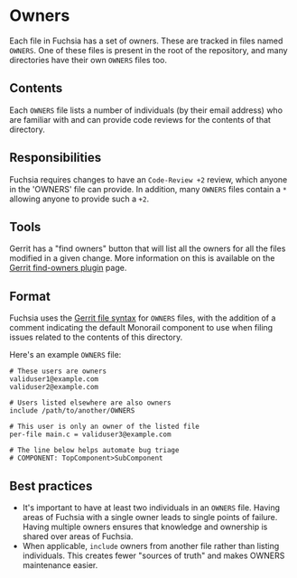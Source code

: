 # Owners

Each file in Fuchsia has a set of owners. These are tracked in files
named `OWNERS`. One of these files is present in the root of the
repository, and many directories have their own `OWNERS` files too.

## Contents

Each `OWNERS` file lists a number of individuals (by their email address) who are
familiar with and can provide code reviews for the contents of that directory.

## Responsibilities

Fuchsia requires changes to have an `Code-Review +2` review, which anyone in the
'OWNERS' file can provide. In addition, many `OWNERS` files
contain a `*` allowing anyone to provide such a `+2`.

## Tools

Gerrit has a "find owners" button that will list all the owners for all the
files modified in a given change. More information on this is available on the
[Gerrit find-owners plugin][find-owners] page.

## Format

Fuchsia uses the [Gerrit file syntax][owners-syntax] for `OWNERS`
files, with the addition of a comment indicating the default Monorail component
to use when filing issues related to the contents of this directory.

Here's an example `OWNERS` file:

```none
# These users are owners
validuser1@example.com
validuser2@example.com

# Users listed elsewhere are also owners
include /path/to/another/OWNERS

# This user is only an owner of the listed file
per-file main.c = validuser3@example.com

# The line below helps automate bug triage
# COMPONENT: TopComponent>SubComponent
```

## Best practices

*   It's important to have at least two individuals in an `OWNERS` file. Having areas
    of Fuchsia with a single owner leads to single points of failure. Having multiple
    owners ensures that knowledge and ownership is shared over areas of Fuchsia.
*   When applicable, `include` owners from another file rather than listing individuals.
    This creates fewer "sources of truth" and makes OWNERS maintenance easier.

[find-owners]: https://gerrit.googlesource.com/plugins/find-owners/+/HEAD/src/main/resources/Documentation/about.md
[owners-syntax]: https://gerrit.googlesource.com/plugins/find-owners/+/HEAD/src/main/resources/Documentation/syntax.md
